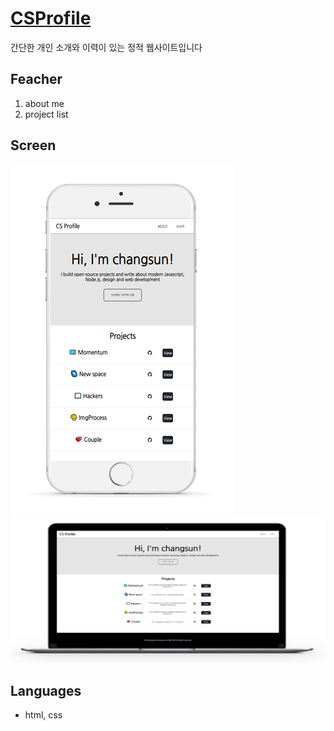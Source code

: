 # [**CSProfile**](https://ckdtjs505.github.io/CSProfile/)

간단한 개인 소개와 이력이 있는 정적 웹사이트입니다


## Feacher

1. about me 
2. project list 

## Screen

![모바일화면](assets/img/mobile.png)
![메인화면](assets/img/main.png)

## Languages 

- html, css 
